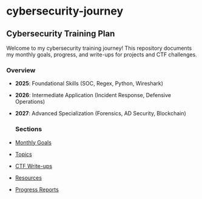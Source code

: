 # cybersecurity-journey
## Cybersecurity Training Plan
Welcome to my cybersecurity training journey! This repository documents my monthly goals, progress, and write-ups for projects and CTF challenges.
### Overview
- **2025**: Foundational Skills (SOC, Regex, Python, Wireshark)
- **2026**: Intermediate Application (Incident Response, Defensive Operations)
- **2027**: Advanced Specialization (Forensics, AD Security, Blockchain)

  ### Sections
- [Monthly Goals](./Monthly-Goals)
- [Topics](./Topics)
- [CTF Write-ups](./CTF-Writeups)
- [Resources](./Resources)
- [Progress Reports](./Progress-Reports)

